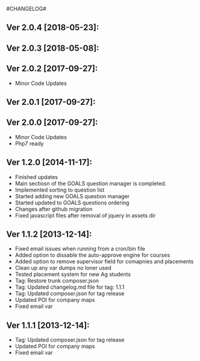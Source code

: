 #CHANGELOG#

Ver 2.0.4 [2018-05-23]:
-------------------------------


Ver 2.0.3 [2018-05-08]:
-------------------------------


Ver 2.0.2 [2017-09-27]:
-------------------------------
 - Minor Code Updates


Ver 2.0.1 [2017-09-27]:
-------------------------------


Ver 2.0.0 [2017-09-27]:
-------------------------------
 - Minor Code Updates
 - Php7 ready


Ver 1.2.0 [2014-11-17]:
----------------
 - Finished updates
 - Main sectiosn of the GOALS question manager is completed.
 - Implemented sorting to question list
 - Started adding new GOALS question manager
 - Started updated to GOALS questions ordering
 - Changes after github migration
 - Fixed javascript files after removal of jquery in assets dir


Ver 1.1.2 [2013-12-14]:
----------------
 - Fixed email issues when running from a cron/bin file
 - Added option to dissable the auto-approve engine for courses
 - Added option to remove supervisor field for comapnies and placements
 - Clean up any var dumps no loner used
 - Tested placement system for new Ag students
 - Tag: Restore trunk composer.json
 - Tag: Updated changelog.md file for tag: 1.1.1
 - Tag: Updated composer.json for tag release
 - Updated POI for company maps
 - Fixed email var


Ver 1.1.1 [2013-12-14]:
----------------
 - Tag: Updated composer.json for tag release
 - Updated POI for company maps
 - Fixed email var


